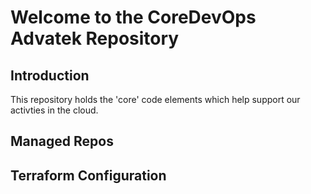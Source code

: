# Welcome to the CoreDevOps Advatek Repository
## Introduction
This repository holds the 'core' code elements which help support our activties in the cloud.

## Managed Repos

## Terraform Configuration